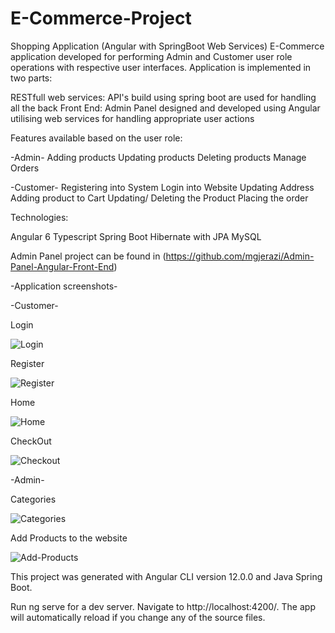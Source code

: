 # E-Commerce-Project

Shopping Application (Angular with SpringBoot Web Services) E-Commerce application developed for performing Admin and Customer user role operations with respective user interfaces. 
Application is implemented in two parts:

RESTfull web services: API's build using spring boot are used for handling all the back 
Front End: Admin Panel designed and developed using Angular utilising web services for handling appropriate user actions

Features available based on the user role:

-Admin- 
Adding products 
Updating products 
Deleting products 
Manage Orders

-Customer- 
Registering into System 
Login into Website 
Updating Address 
Adding product to Cart 
Updating/ Deleting the Product 
Placing the order

Technologies:

Angular 6 
Typescript 
Spring Boot 
Hibernate with JPA 
MySQL

Admin Panel project can be found in (https://github.com/mgjerazi/Admin-Panel-Angular-Front-End)

-Application screenshots-

-Customer-

Login

![Login](https://user-images.githubusercontent.com/74839767/128939276-1383ceb1-b84d-4db2-a23f-1a60cdd40974.PNG)

Register

![Register](https://user-images.githubusercontent.com/74839767/128939299-d9dee6d5-6b84-4473-b2d6-98253bd0b189.PNG)

Home

![Home](https://user-images.githubusercontent.com/74839767/128939311-54534035-44bd-4ce7-a04b-7b905f2018a2.PNG)

CheckOut

![Checkout](https://user-images.githubusercontent.com/74839767/128939325-67e2b0f2-17e2-4cd9-ae13-329b01662f79.PNG)

-Admin-

Categories

![Categories](https://user-images.githubusercontent.com/74839767/128939356-7781c64c-5584-424f-940e-7db29b019804.PNG)

Add Products to the website

![Add-Products](https://user-images.githubusercontent.com/74839767/128939386-790fd9ae-5225-4ae7-b940-c20a29c7631d.PNG)

This project was generated with Angular CLI version 12.0.0 and Java Spring Boot.

Run ng serve for a dev server. Navigate to http://localhost:4200/. The app will automatically reload if you change any of the source files.

